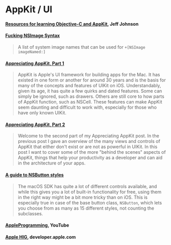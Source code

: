 # AppKit / UI

#### [Resources for learning Objective-C and AppKit](https://lapcatsoftware.com/articles/learning.html), Jeff Johnson

#### [Fucking NSImage Syntax](https://hetima.github.io/fucking_nsimage_syntax/)

> A list of system image names that can be used for `+[NSImage imageNamed:]`

#### [Appreciating AppKit, Part 1](https://pilky.me/appreciating-appkit-part-1/)

> AppKit is Apple's UI framework for building apps for the Mac. It has existed in one form or another for around 30 years and is the basis for many of the concepts and features of UIKit on iOS. Understandably, given its age, it has quite a few quirks and dated features. Some can simply be ignored, such as drawers. Others are still core to how parts of AppKit function, such as NSCell. These features can make AppKit seem daunting and difficult to work with, especially for those who have only known UIKit.

#### [Appreciating AppKit, Part 2](https://pilky.me/appreciating-appkit-part-2/)

> Welcome to the second part of my Appreciating AppKit post. In the previous post I gave an overview of the many views and controls of AppKit that either don't exist or are not as powerful in UIKit. In this post I want to cover some of the more "behind the scenes" aspects of AppKit, things that help your productivity as a developer and can aid in the architecture of your apps.

#### [A guide to NSButton styles](https://mackuba.eu/2014/10/06/a-guide-to-nsbutton-styles/)

> The macOS SDK has quite a lot of different controls available, and while this gives you a lot of built-in functionality for free, using them in the right way might be a bit more tricky than on iOS. This is especially true in case of the base button class, `NSButton`, which lets you choose from as many as 15 different styles, not counting the subclasses.

#### [AppleProgramming](https://www.youtube.com/c/AppleProgramming/videos), YouTube

#### [Apple HIG](https://developer.apple.com/design/human-interface-guidelines/macos/overview/themes/), developer.apple.com
